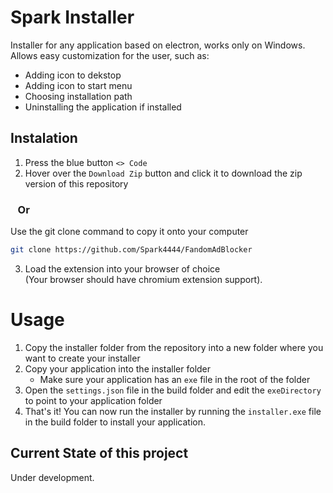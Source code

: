 # Spark Installer
Installer for any application based on electron, works only on Windows.
Allows easy customization for the user, such as:
* Adding icon to dekstop
* Adding icon to start menu
* Choosing installation path
* Uninstalling the application if installed

## Instalation

1. Press the blue button `<> Code`
2. Hover over the `Download Zip` button and click it to download the zip version of this repository

### &nbsp;&nbsp;&nbsp;Or

Use the git clone command to copy it onto your computer
```bash
git clone https://github.com/Spark4444/FandomAdBlocker
```
3. Load the extension into your browser of choice 
<br>(Your browser should have chromium extension support).

# Usage
1. Copy the installer folder from the repository into a new folder where you want to create your installer
3. Copy your application into the installer folder
    - Make sure your application has an `exe` file in the root of the folder
4. Open the `settings.json` file in the build folder and edit the `exeDirectory` to point to your application folder
5. That's it! You can now run the installer by running the `installer.exe` file in the build folder to install your application.

## Current State of this project
Under development.